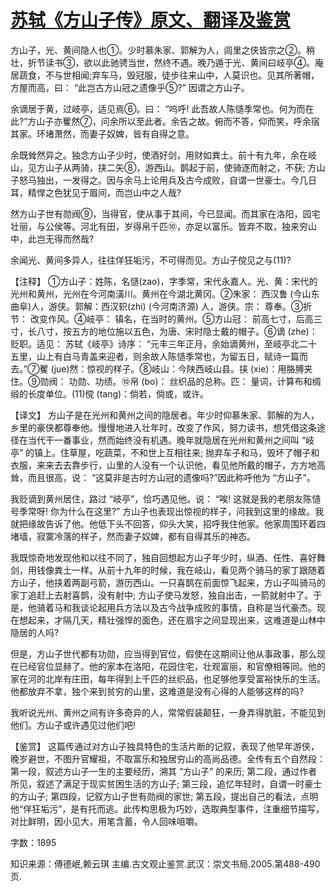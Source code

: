 # [苏轼《方山子传》原文、翻译及鉴赏](https://www.vrrw.net/wx/14179.html)

方山子，光、黄间隐人也①。少时慕朱家、郭解为人，闾里之侠皆宗之②。稍壮，折节读书③，欲以此驰骋当世，然终不遇。晚乃遁于光、黄间曰岐亭④。庵居蔬食，不与世相闻;弃车马，毁冠服，徒步往来山中，人莫识也。见其所著帽，方屋而高，曰： “此岂古方山冠之遗像乎⑤?” 因谓之方山子。

余谪居于黄，过岐亭，适见焉⑥。曰： “呜呼! 此吾故人陈慥季常也。何为而在此?”方山子亦矍然⑦，问余所以至此者。余告之故。俯而不答，仰而笑，呼余宿其家。环堵萧然，而妻子奴婢，皆有自得之意。

余既耸然异之。独念方山子少时，使酒好剑，用财如粪土。前十有九年，余在岐山，见方山子从两骑，挟二矢⑧，游西山。鹊起于前，使骑逐而射之，不获; 方山子怒马独出，一发得之。因与余马上论用兵及古今成败，自谓一世豪士。今几日耳，精悍之色犹见于眉间，而岂山中之人哉?

然方山子世有勋阀⑨，当得官，使从事于其间，今已显闻。而其家在洛阳，园宅壮丽，与公侯等。河北有田，岁得帛千匹⑩，亦足以富乐。皆弃不取，独来穷山中，此岂无得而然哉?

余闻光、黄间多异人，往往佯狂垢污，不可得而见。方山子傥见之与(11)?



【注释】 ①方山子：姓陈，名慥(zao)，字季常，宋代永嘉人。光、黄：宋代的光州和黄州，光州在今河南潢川。黄州在今湖北黄冈。②朱家： 西汉鲁 (今山东曲阜)人，游侠。郭解：西汉轵(zhi) (今河南济源) 人，游侠。宗： 尊奉。③折节： 改变作风。④岐亭： 镇名，在当时的黄州。⑤方山冠： 前高七寸，后高三寸，长八寸，按五方的地位施以五色，为唐、宋时隐士戴的帽子。⑥谪 (zhe)： 贬职。适见： 苏轼《岐亭》诗序： “元丰三年正月，余始谪黄州，至岐亭北二十五里，山上有白马青盖来迎者，则余故人陈慥季常也，为留五日，赋诗一篇而去。”⑦矍 (jue)然：惊视的样子。⑧岐山：今陕西岐山县。挟 (xie)：用胳膊夹住。⑨勋阀： 功勋、功绩。⑩帛 (bo)： 丝织品的总称。匹： 量词，计算布和绸缎的长度单位。(11)傥 (tang)：倘若，倘或，或许。

【译文】 方山子是在光州和黄州之间的隐居者。年少时仰慕朱家、郭解的为人，乡里的豪侠都尊奉他。慢慢地进入壮年时，改变了作风，努力读书，想凭借这条途径在当代干一番事业，然而始终没有机遇。晚年就隐居在光州和黄州之间叫 “岐亭” 的镇上。住草屋，吃蔬菜，不和世上互相往来; 抛弃车子和马，毁坏了帽子和衣服，来来去去靠步行，山里的人没有一个认识他，看见他所戴的帽子，方方地高耸，而且很高，说： “这莫非是古时方山冠的遗像吗?”因此称呼他为 “方山子”。

我贬谪到黄州居住，路过 “岐亭”，恰巧遇见他。说： “唉! 这就是我的老朋友陈慥号季常呀! 你为什么在这里?” 方山子也表现出惊视的样子，问我到这里的缘故。我就把缘故告诉了他。他低下头不回答，仰头大笑，招呼我住他家。他家周围环着四堵墙，寂寞冷落的样子，然而妻子奴婢，都有自得其乐的神态。

我既惊奇地发现他和以往不同了，独自回想起方山子年少时，纵酒、任性、喜好舞剑，用钱像粪土一样。从前十九年的时候，我在岐山，看见两个骑马的家丁跟随着方山子，他挟着两副弓箭，游历西山。一只喜鹊在前面惊飞起来，方山子叫骑马的家丁追赶上去射喜鹊，没有射中; 方山子使马发怒，独自出击，一箭就射中了。于是，他骑着马和我谈论起用兵方法以及古今战争成败的事情，自称是当代豪杰。现在想起来，才隔几天，精壮强悍的面色，还在眉宇之间显现出来，这难道是山林中隐居的人吗?

但是，方山子世代都有功勋，应当得到官位，假使在这期间让他从事政事，那么现在已经官位显赫了。他的家本在洛阳，花园住宅，壮观富丽，和官僚相等同。他的家在河的北岸有庄田，每年得到上千匹的丝织品，也足够他享受富裕快乐的生活。他都放弃不拿，独个来到贫穷的山里，这难道是没有心得的人能够这样的吗?

我听说光州、黄州之间有许多奇异的人，常常假装颠狂，一身弄得肮脏，不能见到他们。方山子或许遇见过他们吧!

【鉴赏】 这篇传通过对方山子独具特色的生活片断的记叙，表现了他早年游侠，晚岁避世，不图升官耀祖，不取富乐和独居穷山的高尚品德。全传有五个自然段： 第一段，叙述方山子一生的主要经历，溯其 “方山子” 的来历; 第二段，通过作者所见，叙述了满足于现实贫困生活的方山子; 第三段，追忆年轻时，自谓一时豪士的方山子; 第四段，记叙方山子世有勋阀的家世; 第五段，提出自己的看法，点明他“佯狂垢污”，是有托而逃。此传构思极为巧妙，选取典型事件，注重细节描写，对比鲜明，因小见大，用笔含蓄，令人回味咀嚼。

字数：1895

知识来源：傅德岷,赖云琪 主编.古文观止鉴赏.武汉：崇文书局.2005.第488-490页.

